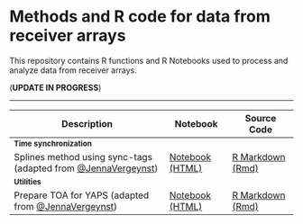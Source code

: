 # Methods and R code for data from receiver arrays

This repository contains R functions and R Notebooks used to process and analyze data from receiver arrays.

(**UPDATE IN PROGRESS**)

***

| Description | Notebook | Source Code
| ------- | ------- | ------- |
| <font size='2'>**Time synchronization**</font> |              
| Splines method using sync-tags (adapted from [@JennaVergeynst](https://github.com/JennaVergeynst/time_synchronization))| [Notebook (HTML)](https://elipickh.github.io/ReceiverArrays/notebooks/time_sync_jv_method.html) | [R Markdown (Rmd)](notebooks/time_sync_jv_method.Rmd) |
| <font size='2'>**Utilities**</font> |
| Prepare TOA for YAPS (adapted from [@JennaVergeynst](https://github.com/JennaVergeynst/prepare_toa_for_yaps)) | [Notebook (HTML)](https://elipickh.github.io/ReceiverArrays/notebooks/prepare_toa_yaps_jv_method.html) | [R Markdown (Rmd)](notebooks/prepare_toa_yaps_jv_method.Rmd) |




